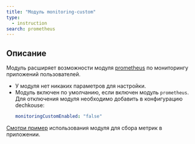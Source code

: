 ```yaml
---
title: "Модуль monitoring-custom"
type:
  - instruction
search: prometheus
---
```


## Описание

Модуль расширяет возможности модуля [prometheus](/modules/300-prometheus/) по мониторингу приложений пользователей.

* У модуля нет никаких параметров для настройки.
* Модуль включен по умолчанию, если включен модуль `prometheus`. Для отключения модуля необходимо добавить в конфигурацию dechkouse:
  ```yaml
  monitoringCustomEnabled: "false"
  ```

[Смотри пример](/modules/300-prometheus/faq.html#как-собирать-метрики-с-приложений-в-вашем-проекте) использования модуля для сбора метрик в приложении.
